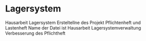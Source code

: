 # Lagersystem
Hausarbeit Lagersystem
Ersteltellne des Projekt Pflichtenheft und Lastenheft
Name der Datei ist Hausarbeit Lagersystemverwaltung
Verbesserung des Pflichtheft
